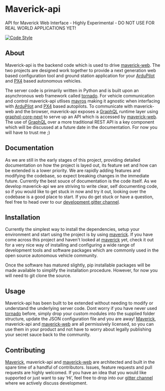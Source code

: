 # Maverick-api
API for Maverick Web Interface - Highly Experimental - DO NOT USE FOR REAL WORLD APPLICATIONS YET!

[![Code Style](https://img.shields.io/badge/code%20style-black-000000.svg)](https://github.com/ambv/black)

## About
Maverick-api is the backend code which is used to drive [maverick-web](https://github.com/goodrobots/maverick-web). The two projects are designed work together to provide a next generation web based configuration tool and ground station application for your [ArduPilot](http://ardupilot.org/) and [PX4](https://px4.io/) based autonomous vehicles.

The server code is primarily written in Python and is built upon an asynchronous web framework called [tornado](https://www.tornadoweb.org/en/stable/).
For vehicle communication and control maverick-api utlises [mavros](http://wiki.ros.org/mavros) making it agnostic when interfacing with [ArduPilot](http://ardupilot.org/) and [PX4](https://px4.io/) based autopilots.
To communicate with maverick-web and the browser, maverick-api exposes a [GraphQL](https://graphql.org/) runtime layer using [graphql-core-next](https://github.com/graphql-python/graphql-core-next) to serve up an API which is accessed by [maverick-web](https://github.com/goodrobots/maverick-web). The use of [GraphQL](https://graphql.org/) over a more traditional REST API is a key component which will be discussed at a future date in the documentation. For now you will have to trust me ;)

## Documentation
As we are still in the early stages of this project, providing detailed documentation on how the project is layed out, its feature set and how can be extended is a lower priority. We are rapidly adding features and modifying the codebase, so expect breaking changes in the immediate future.
Currently the best souce of documentation is the code itself. As we develop maverick-api we are striving to write clear, self documenting code, so if you would like to get stuck in now and try it out, looking over the codebase is a good place to start. If you do get stuck or have a question, feel free to head over to our [development gitter channel](https://gitter.im/goodrobots/dev).

## Installation
Currently the simplest way to install the dependencies, setup your environment and start using the project is by using [maverick](https://github.com/goodrobots/maverick). If you have come across this project and haven't looked at [maverick](https://github.com/goodrobots/maverick) yet, check it out for a very nice way of installing and configuring a wide range of development tools and software packages which are commonly used in the open source autonomous vehicle community.

Once the software has matured slightly, pip installable packages will be made available to simplify the installation procedure. However, for now you will need to git clone the source.


## Usage
Maverick-api has been built to be extended without needing to modify or understand the underlying server code. Dont worry if you have never used [tornado](https://www.tornadoweb.org/en/stable/) before, simply drop your custom modules into the supplied folder structure, update the JSON configuration file and you are away!
[Maverick](https://github.com/goodrobots/maverick), maverick-api and [maverick-web](https://github.com/goodrobots/maverick-web) are all permissively licensed, so you can use them in your product and not have to worry about legally publishing your secret sauce back to the community.


## Contributing 
[Maverick](https://github.com/goodrobots/maverick), maverick-api and [maverick-web](https://github.com/goodrobots/maverick-web) are architected and built in the spare time of a handful of contributors. Issues, feature requests and pull requests are highly welcomed. If you have an idea that you would like supported or just want to say ‘Hi’, feel free to drop into our [gitter channel](https://gitter.im/goodrobots/dev) where we actively discuss development. 
